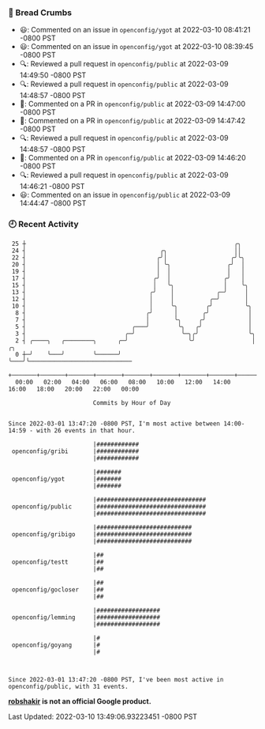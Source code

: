 ### 🍞 Bread Crumbs

 * 😃: Commented on an issue in `openconfig/ygot` at 2022-03-10 08:41:21 -0800 PST
 * 😃: Commented on an issue in `openconfig/ygot` at 2022-03-10 08:39:45 -0800 PST
 * 🔍: Reviewed a pull request in  `openconfig/public` at 2022-03-09 14:49:50 -0800 PST
 * 🔍: Reviewed a pull request in  `openconfig/public` at 2022-03-09 14:48:57 -0800 PST
 * 💬: Commented on a PR in  `openconfig/public` at 2022-03-09 14:47:00 -0800 PST
 * 💬: Commented on a PR in  `openconfig/public` at 2022-03-09 14:47:42 -0800 PST
 * 🔍: Reviewed a pull request in  `openconfig/public` at 2022-03-09 14:48:57 -0800 PST
 * 💬: Commented on a PR in  `openconfig/public` at 2022-03-09 14:46:20 -0800 PST
 * 🔍: Reviewed a pull request in  `openconfig/public` at 2022-03-09 14:46:21 -0800 PST
 * 😃: Commented on an issue in `openconfig/public` at 2022-03-09 14:44:47 -0800 PST

### 🕘 Recent Activity
```
 25 ┼                                                           ╭╮
 24 ┤                                      ╭╮                   ││
 22 ┤                                     ╭╯│                  ╭╯╰╮
 20 ┤                                     │ ╰╮                ╭╯  │
 19 ┤                                     │  │                │   │
 17 ┤                                    ╭╯  │               ╭╯   │
 15 ┤                                    │   ╰╮              │    ╰╮
 13 ┤                                   ╭╯    │            ╭─╯     │
 12 ┤                                   │     │          ╭─╯       │
 10 ┤                                   │     ╰╮        ╭╯         ╰╮
  8 ┤                                  ╭╯      │       ╭╯           │
  7 ┤                                  │       ╰╮     ╭╯            │
  5 ┤                              ╭───╯        ╰╮   ╭╯             │
  3 ┤                            ╭─╯             ╰─╮╭╯              ╰╮
  2 ┤ ╭────╮   ╭────────╮      ╭─╯                 ╰╯                │   ╭╮
  0 ┼─╯    ╰───╯        ╰──────╯                                     ╰───╯╰─────────────────────────────
    +───────+───────+───────+───────+───────+───────+───────+───────+───────+───────+───────+───────+────
  00:00   02:00   04:00   06:00   08:00   10:00   12:00   14:00   16:00   18:00   20:00   22:00   00:00   

						Commits by Hour of Day


Since 2022-03-01 13:47:20 -0800 PST, I'm most active between 14:00-14:59 - with 26 events in that hour.

```



```
                        |############
 openconfig/gribi       |############
                        |############

                        |#######
 openconfig/ygot        |#######
                        |#######

                        |###############################
 openconfig/public      |###############################
                        |###############################

                        |###########################
 openconfig/gribigo     |###########################
                        |###########################

                        |##
 openconfig/testt       |##
                        |##

                        |##
 openconfig/gocloser    |##
                        |##

                        |##################
 openconfig/lemming     |##################
                        |##################

                        |#
 openconfig/goyang      |#
                        |#



Since 2022-03-01 13:47:20 -0800 PST, I've been most active in openconfig/public, with 31 events.

```
**[robshakir](mailto:robjs@google.com) is not an official Google product.**  


Last Updated: 2022-03-10 13:49:06.93223451 -0800 PST
